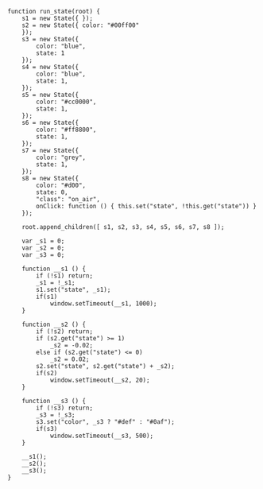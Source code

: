     function run_state(root) {
        s1 = new State({ });
        s2 = new State({ color: "#00ff00"
        });
        s3 = new State({
            color: "blue",
            state: 1
        });
        s4 = new State({
            color: "blue",
            state: 1,
        });
        s5 = new State({
            color: "#cc0000",
            state: 1,
        });
        s6 = new State({
            color: "#ff8800",
            state: 1,
        });
        s7 = new State({
            color: "grey",
            state: 1,
        });
        s8 = new State({
            color: "#d00",
            state: 0,
            "class": "on_air",
            onClick: function () { this.set("state", !this.get("state")) }
        });

        root.append_children([ s1, s2, s3, s4, s5, s6, s7, s8 ]);

        var _s1 = 0;
        var _s2 = 0;
        var _s3 = 0;

        function __s1 () {
            if (!s1) return;
            _s1 = !_s1;
            s1.set("state", _s1);
            if(s1)
                window.setTimeout(__s1, 1000);
        }

        function __s2 () {
            if (!s2) return;
            if (s2.get("state") >= 1)
                _s2 = -0.02;
            else if (s2.get("state") <= 0)
                _s2 = 0.02;
            s2.set("state", s2.get("state") + _s2);
            if(s2)
                window.setTimeout(__s2, 20);
        }

        function __s3 () {
            if (!s3) return;
            _s3 = !_s3;
            s3.set("color", _s3 ? "#def" : "#0af");
            if(s3)
                window.setTimeout(__s3, 500);
        }

        __s1();
        __s2();
        __s3();
    }

<script> prepare_example(); </script>
